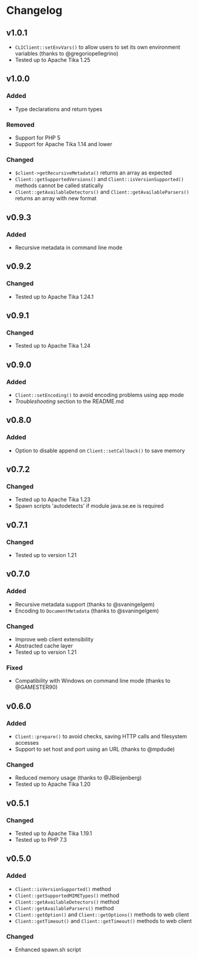 # Changelog

## v1.0.1

* `CLIClient::setEnvVars()` to allow users to set its own environment variables (thanks to @gregoriopellegrino)
* Tested up to Apache Tika 1.25

## v1.0.0

### Added
* Type declarations and return types

### Removed
* Support for PHP 5
* Support for Apache Tika 1.14 and lower

### Changed
* `$client->getRecursiveMetadata()` returns an array as expected
* `Client::getSupportedVersions()` and `Client::isVersionSupported()` methods cannot be called statically
* `Client::getAvailableDetectors()` and `Client::getAvailableParsers()` returns an array with new format

## v0.9.3

### Added
* Recursive metadata in command line mode

## v0.9.2

### Changed
* Tested up to Apache Tika 1.24.1

## v0.9.1

### Changed
* Tested up to Apache Tika 1.24

## v0.9.0

### Added
* `Client::setEncoding()` to avoid encoding problems using app mode
* _Troubleshooting_ section to the README.md

## v0.8.0

### Added
* Option to disable append on `Client::setCallback()` to save memory

## v0.7.2

### Changed
 * Tested up to Apache Tika 1.23
 * Spawn scripts 'autodetects' if module java.se.ee is required

## v0.7.1

### Changed
* Tested up to version 1.21

## v0.7.0

### Added
* Recursive metadata support (thanks to @svaningelgem)
* Encoding to `DocumentMetadata` (thanks to @svaningelgem)

### Changed
* Improve web client extensibility
* Abstracted cache layer
* Tested up to version 1.21

### Fixed
* Compatibility with Windows on command line mode (thanks to @GAMESTER90)

## v0.6.0

### Added
* `Client::prepare()` to avoid checks, saving HTTP calls and filesystem accesses
* Support to set host and port using an URL (thanks to @mpdude)

### Changed
* Reduced memory usage (thanks to @JBleijenberg)
* Tested up to Apache Tika 1.20

## v0.5.1

### Changed
* Tested up to Apache Tika 1.19.1
* Tested up to PHP 7.3

## v0.5.0

### Added
* `Client::isVersionSupported()` method
* `Client::getSupportedMIMETypes()` method
* `Client::getAvailableDetectors()` method
* `Client::getAvailableParsers()` method
* `Client::getOption()` and `Client::getOptions()` methods to web client
* `Client::getTimeout()` and `Client::getTimeout()` methods to web client

### Changed
* Enhanced spawn.sh script
